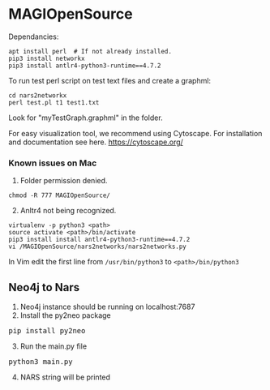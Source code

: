 # MAGIOpenSource

Dependancies: 
```
apt install perl  # If not already installed. 
pip3 install networkx
pip3 install antlr4-python3-runtime==4.7.2
```

To run test perl script on test text files and create a graphml:
```
cd nars2networkx
perl test.pl t1 test1.txt
```
Look for "myTestGraph.graphml" in the folder. 

For easy visualization tool, we recommend using Cytoscape. 
For installation and documentation see here. https://cytoscape.org/

### Known issues on Mac

1. Folder permission denied.
```
chmod -R 777 MAGIOpenSource/
```
2. Anltr4 not being recognized.
```
virtualenv -p python3 <path>
source activate <path>/bin/activate
pip3 install install antlr4-python3-runtime==4.7.2
vi /MAGIOpenSource/nars2networks/nars2networks.py
```
In Vim edit the first line from ```/usr/bin/python3``` to ```<path>/bin/python3```

## Neo4j to Nars
1. Neo4j instance should be running on localhost:7687
2. Install the py2neo package
<pre>
pip install py2neo
</pre>
3. Run the main.py file
<pre>python3 main.py</pre>
4. NARS string will be printed

